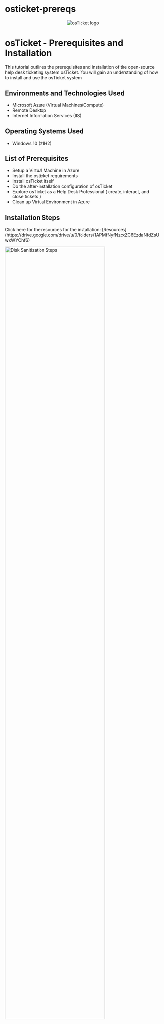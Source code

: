 # osticket-prereqs
<p align="center">
<img src="https://i.imgur.com/Clzj7Xs.png" alt="osTicket logo"/>
</p>

<h1>osTicket - Prerequisites and Installation</h1>
This tutorial outlines the prerequisites and installation of the open-source help desk ticketing system osTicket. You will gain an understanding of how to install and use the osTicket system. <br />


<h2>Environments and Technologies Used</h2>

- Microsoft Azure (Virtual Machines/Compute)
- Remote Desktop
- Internet Information Services (IIS)

<h2>Operating Systems Used </h2>

- Windows 10</b> (21H2)

<h2>List of Prerequisites</h2>

- Setup a Virtual Machine in Azure
- Install the osticket requirements
- Install osTicket itself 
- Do the after-installation configuration of osTicket
- Explore osTicket as a Help Desk Professional ( create, interact, and close tickets )
- Clean up Virtual Environment in Azure

<h2>Installation Steps</h2>
 Click here for the resources for the installation: [Resources](https://drive.google.com/drive/u/0/folders/1APMfNyfNzcxZC6EzdaNfdZsUwxWYChf6)
<p>
<img src="https://i.imgur.com/kMp0jCz.png" height="80%" width="80%" alt="Disk Sanitization Steps"/>
</p>
<p>
"First, go to https://portal.azure.com and create your first subscription. After logging in, navigate to 'Virtual Machines' and click on 'Create'."
</p>
<br />

<p>
<img src="https://i.imgur.com/CJ0aYxr.png" height="80%" width="80%" alt="Disk Sanitization Steps"/>
</p>
<p>
"Next, click on the first Virtual Machine option. Once you're in, you'll need to fill out the details for your VM (Virtual Machine)."
</p>
<br />

<p>
<img src="https://i.imgur.com/N7UycPF.png" height="80%" width="80%" alt="Disk Sanitization Steps"/>
</p>
<p>
"In the 'Details' section, leave the 'Resource group' field as is, as it will create one for you. Next, name your Virtual Machine whatever you'd like. After that, select a region of your choice, but keep in mind that the cost of the operating system you choose may differ from region to region. Next, select the 'Image' option and choose 'Windows 10 Pro'."
</p>
<p>
<img src="https://i.imgur.com/tJAusDE.png" height="80%" width="80%" alt="Disk Sanitization Steps"/>
</p>
<p>
"Next, in the 'Details' section, the 'Size' option determines the speed and cost of your Virtual Machine. If you want to see what all the operating systems have to offer, click on 'See all sizes'. Next, fill in your desired 'Username' and 'Password', which will be used to log in to your Virtual Machine. After that, click through until you reach the 'Network' section."
</p>
<p>
<img src="https://i.imgur.com/pT1FYAO.png" height="80%" width="80%" alt="Disk Sanitization Steps"/>
</p>
<p>
"Make sure you have a virtual network and a public IP address."
</p>
<p>
<img src="https://i.imgur.com/QrbujzC.png" height="80%" width="80%" alt="Disk Sanitization Steps"/>
</p>
<p>
"Once you click 'Create + review', it will take a moment to process. Once it's done, click 'Create'."
</p>
<p>
<img src="https://i.imgur.com/KIXGZxM.png" height="80%" width="80%" alt="Disk Sanitization Steps"/>
<img src="https://i.imgur.com/k5Lxl1c.png" height="80%" width="80%" alt="Disk Sanitization Steps"/>
</p>
</p>
<p>
"It will take a moment to process. Once it's done, click 'Go To Resources'."
</p>
<p>
<img src="https://i.imgur.com/mSjj0WR.png" height="80%" width="80%" alt="Disk Sanitization Steps"/>
</p>
<p>
"Click on the folder icon next to the Public IP address, and then pull up Remote Desktop on your Windows or Mac computer. (Note: To remotely connect to the VM on a Mac, you need to download Microsoft RDP first.)"
</p>
<p>
<img src="https://i.imgur.com/q9FFZxG.png" height="80%" width="80%" alt="Disk Sanitization Steps"/>
<img src="https://i.imgur.com/Gv6wUxC.png" height="80%" width="80%" alt="Disk Sanitization Steps"/>
</p>
<p>
"After you paste the Public IP address, you're going to click on 'Show Options'. Once you've clicked on 'Options', you will need to enter your username and then click 'Connect'.""
</p>
 <p>
<img src="https://i.imgur.com/oAqFSmA.png" height="80%" width="80%" alt="Disk Sanitization Steps"/>
</p>
<p>
"Once you enter your password and you're on the home screen, follow these steps:

    Go to your Windows key and right-click the menu.
    Click on 'Run' and then type in 'Control Panel'.
    Click on 'Programs' and then select 'Turn Windows features on or off'.
    Click the box next to 'Internet Information Services' and then click the '+' sign."
</p>
<p>
<img src="https://i.imgur.com/LKVRfy5.png" height="80%" width="80%" alt="Disk Sanitization Steps"/>
</p>
<p>
 "Then, click on 'CGI' and then click 'Done'."
</p>
<p>
<img src="https://i.imgur.com/xv0UCWw.png" height="80%" width="80%" alt="Disk Sanitization Steps"/>
<img src="https://i.imgur.com/3MEpKzg.png" height="80%" width="80%" alt="Disk Sanitization Steps"/>
</p>
<p>
 "After installing IIS, create the directory C:\PHP. Then, after downloading PHP 7.3.8, right-click on the downloaded PHP file and click 'Extract All'. Next, click 'Browse' to find your PHP file, and then click 'Extract'."
</p>
<p>
<img src="https://i.imgur.com/407QGem.png" height="80%" width="80%" alt="Disk Sanitization Steps"/>
</p>
<p>
"Next, download the VC_redist.x86.exe file. Afterwards, download MySQL 5.5.62 (mysql-5.5.62-win32.msi), and then apply these steps.
Typical Setup ->
Launch Configuration Wizard (after install) ->
Standard Configuration ->
Password1
"
</p>
<p>
<img src="https://i.imgur.com/sIIKIso.png" height="80%" width="80%" alt="Disk Sanitization Steps"/>
</p>
<p>
 "Now, go to your Windows search, type in IIS, and open IIS as an admin."
</p>
<p>
<img src="https://i.imgur.com/ZB99zXs.png" height="80%" width="80%" alt="Disk Sanitization Steps"/>
</p>
<p>
Once open, click on PHP Manager.
</p>
<p>
<img src="https://i.imgur.com/MpDYVo8.png" height="80%" width="80%" alt="Disk Sanitization Steps"/>
</p>
<p>
Now, once you open PHP Manager, go to Register PHP version, then click the three dots. Next, find your PHP folder and click on it. Inside, click on php.cgi.
 (Also, restart your IIS in the manage sever.)
</p>
<p>
<img src="https://i.imgur.com/Af2fASQ.png" height="80%" width="80%" alt="Disk Sanitization Steps"/>
</p>
<p>
"Install osTicket v1.15.8. 
 Download osTicket from the Installation Files Folder. 
 Extract and copy the "upload" folder to c:\inetpub\wwwroot. 
 Within c:\inetpub\wwwroot, rename "upload" to "osTicket"."
 (Also, restart your IIS in the manage sever. After these steps)
</p>
<p>
<img src="https://i.imgur.com/ukSsxHX.png" height="80%" width="80%" alt="Disk Sanitization Steps"/>
</p>
<p>
 Go to sites -> Default -> osTicket
On the right, click “Browse *:80”
</p>
<p>
<img src="https://i.imgur.com/B0iCDp3.png" height="80%" width="80%" alt="Disk Sanitization Steps"/>
</p>
<p>
"After clicking on browser 80, a pop-up for osTicket should appear on your screen, Now you are halfway through the process.
</p>
<p>
<img src="https://i.imgur.com/jApHk9v.png" height="80%" width="80%" alt="Disk Sanitization Steps"/>
<img src="https://i.imgur.com/pu9FDqJ.png" height="80%" width="80%" alt="Disk Sanitization Steps"/>
</p>
<p>
 Follow, The step provided on the picture above
</p>
<p>
<img src="https://i.imgur.com/rD8SnEM.png" height="80%" width="80%" alt="Disk Sanitization Steps"/>
</p>
<p>
Rename: ost-config.php
1.From: C:\inetpub\wwwroot\osTicket\include\ost-sampleconfig.php

2.To: C:\inetpub\wwwroot\osTicket\include\ost-config.php
</p>
<p>
<img src="https://i.imgur.com/peWFYty.png" height="80%" width="80%" alt="Disk Sanitization Steps"/>
<img src="https://i.imgur.com/ASa0zcX.png" height="80%" width="80%" alt="Disk Sanitization Steps"/>
<img src="https://i.imgur.com/oXrTSVr.png" height="80%" width="80%" alt="Disk Sanitization Steps"/>
</p>
<p>
Next, Assign Permissions: ost-config.php ( Right Click, Click properties, Click security)
Disable inheritance -> Remove All
New Permissions -> Everyone -> All
</p>
<p>
<img src="https://i.imgur.com/HroVNxv.png" height="80%" width="80%" alt="Disk Sanitization Steps"/>
</p>
<p>
Continue Setting up osTicket in the browser (click Continue)
</p>
<p>
<img src="https://i.imgur.com/qjeEhvn.png" height="80%" width="80%" alt="Disk Sanitization Steps"/>
<img src="https://i.imgur.com/2aKSUdB.png" height="80%" width="80%" alt="Disk Sanitization Steps"/>
</p>
<p> Download HeidiSQL. ( Follow These Steps)
 1.Open Heidi SQL
2.Create a new session, root/Password1
3.Connect to the session
4.Create a database called “osTicket
</p>
<p>
<img src="https://i.imgur.com/PqR9ddq.png" height="80%" width="80%" alt="Disk Sanitization Steps"/>
</p>
<p>
Continue Setting up osticket in the browser
MySQL Database: osTicket,
MySQL Username: root,
MySQL Password: Password1,
Click “Install Now!”
</p>
<p>
<img src="https://i.imgur.com/Zgigjvd.png" height="80%" width="80%" alt="Disk Sanitization Steps"/>
</p>
<p>
hopefully it is installed with no errors!
Browse to your help desk login page: http://localhost/osTicket/scp/login.php
</p>
<br />
